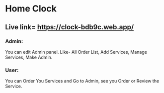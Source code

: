# Home Clock

## Live link= https://clock-bdb9c.web.app/


### Admin:
 You can edit Admin panel.
 Like- All Order List, Add Services, Manage Services, Make Admin.

 ### User:
 You can Order You Services and Go to Admin, see you Order or Review the Service.